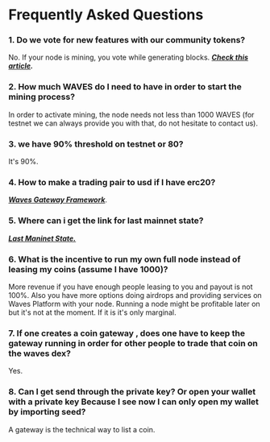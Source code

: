 # Frequently Asked Questions

### 1. Do we vote for new features with our community tokens?

No. If your node is mining, you vote while generating blocks. [_**Check this article**_](/waves-environment/waves-protocol/activation-protocol.md)_**.**_

### 2. How much WAVES do I need to have in order to start the mining process?

In order to activate mining, the node needs not less than 1000 WAVES \(for testnet we can always provide you with that, do not hesitate to contact us\).

### 3. we have 90% threshold on testnet or 80?

It's 90%.

### 4. How to make a trading pair to usd if I have erc20?

[_**Waves Gateway Framework**_](https://github.com/jansenmarc/WavesGatewayFramework).

### 5. Where can i get the link for last mainnet state?

[_**Last Maninet State.**_](http://blockchain.wavesnodes.com/)

### 6. What is the incentive to run my own full node instead of leasing my coins \(assume I have 1000\)?

More revenue if you have enough people leasing to you and payout is not 100%. Also you have more options doing airdrops and providing services on Waves Platform with your node. Running a node might be profitable later on but it's not at the moment. If it is it's only marginal.

### 7. If one creates a coin gateway , does one have to keep the gateway running in order for other people to trade that coin on the waves dex?

Yes.

### 8. Can I get send through the private key? Or open your wallet with a private key Because I see now I can only open my wallet by importing seed?

A gateway is the technical way to list a coin.



